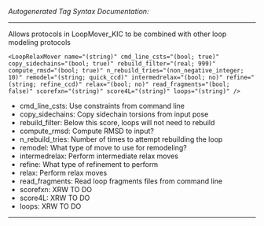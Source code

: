 _Autogenerated Tag Syntax Documentation:_

---
Allows protocols in LoopMover_KIC to be combined with other loop modeling protocols

```
<LoopRelaxMover name="(string)" cmd_line_csts="(bool; true)" copy_sidechains="(bool; true)" rebuild_filter="(real; 999)" compute_rmsd="(bool; true)" n_rebuild_tries="(non_negative_integer; 10)" remodel="(string; quick_ccd)" intermedrelax="(bool; no)" refine="(string; refine_ccd)" relax="(bool; no)" read_fragments="(bool; false)" scorefxn="(string)" score4L="(string)" loops="(string)" />
```

-   cmd_line_csts: Use constraints from command line
-   copy_sidechains: Copy sidechain torsions from input pose
-   rebuild_filter: Below this score, loops will not need to rebuild
-   compute_rmsd: Compute RMSD to input?
-   n_rebuild_tries: Number of times to attempt rebuilding the loop
-   remodel: What type of move to use for remodeling?
-   intermedrelax: Perform intermediate relax moves
-   refine: What type of refinement to perform
-   relax: Perform relax moves
-   read_fragments: Read loop fragments files from command line
-   scorefxn: XRW TO DO
-   score4L: XRW TO DO
-   loops: XRW TO DO

---
